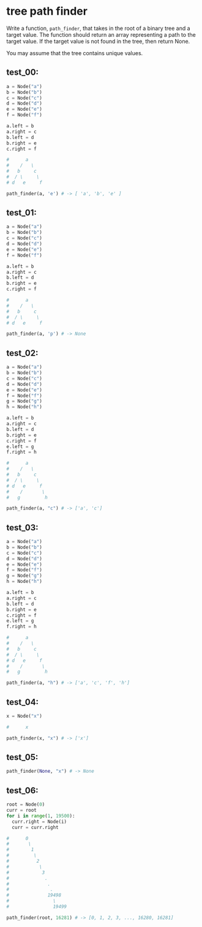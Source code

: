 # tree path finder

Write a function, `path_finder`, that takes in the root of a binary tree and a target value. The function should return an array representing a path to the target value. If the target value is not found in the tree, then return None.

You may assume that the tree contains unique values.

## test_00:

```python
a = Node("a")
b = Node("b")
c = Node("c")
d = Node("d")
e = Node("e")
f = Node("f")

a.left = b
a.right = c
b.left = d
b.right = e
c.right = f

#      a
#    /   \
#   b     c
#  / \     \
# d   e     f

path_finder(a, 'e') # -> [ 'a', 'b', 'e' ]
```

## test_01:

```python
a = Node("a")
b = Node("b")
c = Node("c")
d = Node("d")
e = Node("e")
f = Node("f")

a.left = b
a.right = c
b.left = d
b.right = e
c.right = f

#      a
#    /   \
#   b     c
#  / \     \
# d   e     f

path_finder(a, 'p') # -> None
```

## test_02:

```python
a = Node("a")
b = Node("b")
c = Node("c")
d = Node("d")
e = Node("e")
f = Node("f")
g = Node("g")
h = Node("h")

a.left = b
a.right = c
b.left = d
b.right = e
c.right = f
e.left = g
f.right = h

#      a
#    /   \
#   b     c
#  / \     \
# d   e     f
#    /       \
#   g         h

path_finder(a, "c") # -> ['a', 'c']
```

## test_03:

```python
a = Node("a")
b = Node("b")
c = Node("c")
d = Node("d")
e = Node("e")
f = Node("f")
g = Node("g")
h = Node("h")

a.left = b
a.right = c
b.left = d
b.right = e
c.right = f
e.left = g
f.right = h

#      a
#    /   \
#   b     c
#  / \     \
# d   e     f
#    /       \
#   g         h

path_finder(a, "h") # -> ['a', 'c', 'f', 'h']
```

## test_04:

```python
x = Node("x")

#      x

path_finder(x, "x") # -> ['x']
```

## test_05:

```python
path_finder(None, "x") # -> None
```

## test_06:

```python
root = Node(0)
curr = root
for i in range(1, 19500):
  curr.right = Node(i)
  curr = curr.right

#      0
#       \
#        1
#         \
#          2
#           \
#            3
#             .
#              .
#               .
#              19498
#                \
#                19499

path_finder(root, 16281) # -> [0, 1, 2, 3, ..., 16280, 16281]
```
